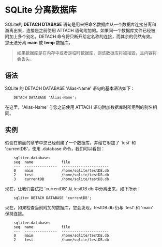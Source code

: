 # SQLite 分离数据库


SQLite的 **DETACH DTABASE** 语句是用来把命名数据库从一个数据库连接分离和游离出来，连接是之前使用 ATTACH 语句附加的。如果同一个数据库文件已经被附加上多个别名，DETACH 命令将只断开给定名称的连接，而其余的仍然有效。您无法分离 **main** 或 **temp** 数据库。

> 如果数据库是在内存中或者是临时数据库，则该数据库将被摧毁，且内容将会丢失。

## 语法
SQLite 的 DETACH DATABASE 'Alias-Name' 语句的基本语法如下：

```
    DETACH DATABASE 'Alias-Name';
```
在这里，'Alias-Name' 与您之前使用 ATTACH 语句附加数据库时所用到的别名相同。

## 实例
假设在前面的章节中您已经创建了一个数据库，并给它附加了 'test' 和 'currentDB'，使用 .database 命令，我们可以看到：

```
    sqlite>.databases
    seq  name             file
    ---  ---------------  ----------------------
    0    main             /home/sqlite/testDB.db
    2    test             /home/sqlite/testDB.db
    3    currentDB        /home/sqlite/testDB.db
```

现在，让我们尝试把 'currentDB' 从 testDB.db 中分离出来，如下所示：

```
    sqlite> DETACH DATABASE 'currentDB';
```

现在，如果检查当前附加的数据库，您会发现，testDB.db 仍与 'test' 和 'main' 保持连接。

```
    sqlite>.databases
    seq  name             file
    ---  ---------------  ----------------------
    0    main             /home/sqlite/testDB.db
    2    test             /home/sqlite/testDB.db
```
